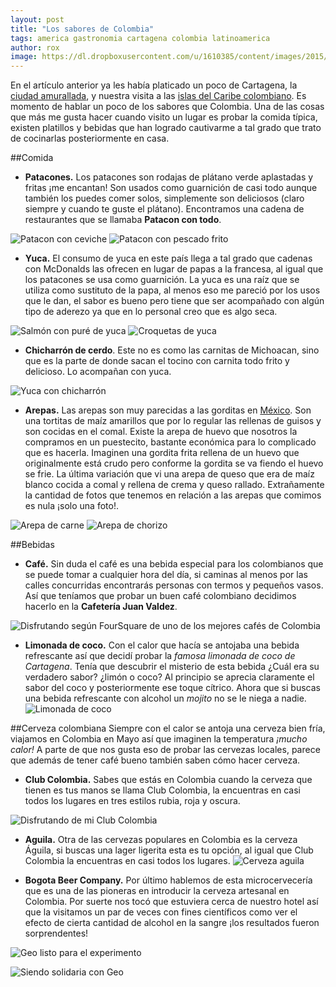 ```yaml
---
layout: post
title: "Los sabores de Colombia"
tags: america gastronomia cartagena colombia latinoamerica
author: rox
image: https://dl.dropboxusercontent.com/u/1610385/content/images/2015/05/2014-05-20-14-49.jpg
---
```

En el artículo anterior ya les había platicado un poco de Cartagena, la [ciudad amurallada](/cartagena-ciudad-amurallada/), y nuestra visita a las [islas del Caribe colombiano](/cartagena-las-islas/). Es momento de hablar un poco de los sabores que Colombia. Una de las cosas que más me gusta hacer cuando visito un lugar es probar la comida típica, existen platillos y bebidas que han logrado cautivarme a tal grado que trato de cocinarlas posteriormente en casa.

##Comida

* **Patacones.** Los patacones son rodajas de plátano verde aplastadas y fritas ¡me encantan! Son usados como guarnición de casi todo aunque también los puedes comer solos, simplemente son deliciosos (claro siempre y cuando te guste el plátano). Encontramos una cadena de restaurantes que se llamaba **Patacon con todo**.

![Patacon con ceviche](https://dl.dropboxusercontent.com/u/1610385/content/images/2015/05/2014-05-20-14-49.jpg)
![Patacon con pescado frito](https://dl.dropboxusercontent.com/u/1610385/content/images/2015/05/2014-05-20-14-49-56.jpg)

* **Yuca.** El consumo de yuca en este país llega a tal grado que cadenas con McDonalds las ofrecen en lugar de papas a la francesa, al igual que los patacones se usa como guarnición. La yuca es una raíz que se utiliza como sustituto de la papa, al menos eso me pareció por los usos que le dan, el sabor es bueno pero tiene que ser acompañado con algún tipo de aderezo ya que en lo personal creo que es algo seca.

![Salmón con puré de yuca](https://dl.dropboxusercontent.com/u/1610385/content/images/2015/05/2014-05-23-14-18-30-1.jpg)
![Croquetas de yuca](https://dl.dropboxusercontent.com/u/1610385/content/images/2015/05/2014-05-23-14-01-17.jpg)

* **Chicharrón de cerdo**. Este no es como las carnitas de Michoacan, sino que es la parte de donde sacan el tocino con carnita todo frito y delicioso. Lo acompañan con yuca.

![Yuca con chicharrón](https://dl.dropboxusercontent.com/u/1610385/content/images/2015/05/2014-05-21-09-47-16.jpg)

* **Arepas.** Las arepas son muy parecidas a las gorditas en [México](/tag/mexico). Son una tortitas de maíz amarillos que por lo regular las rellenas de guisos y son cocidas en el comal. Existe la arepa de huevo que nosotros la compramos en un puestecito, bastante económica para lo complicado que es hacerla. Imaginen una gordita frita rellena de un huevo que originalmente está crudo pero conforme la gordita se va fiendo el huevo se frie. La última variación que vi una arepa de queso que era de maíz blanco cocida a comal y rellena de crema y queso rallado. Extrañamente la cantidad de fotos que tenemos en relación a las arepas que comimos es nula ¡solo una foto!.

![Arepa de carne](https://dl.dropboxusercontent.com/u/1610385/content/images/2015/05/2014-05-22-20-16-53.jpg)
![Arepa de chorizo](https://dl.dropboxusercontent.com/u/1610385/content/images/2015/05/2014-05-22-20-16-43.jpg)

##Bebidas 

* **Café.** Sin duda el café es una bebida especial para los colombianos que se puede tomar a cualquier hora del día, si caminas al menos por las calles concurridas encontrarás personas con termos y pequeños vasos. Así que teníamos que probar un buen café colombiano decidimos hacerlo en la **Cafetería Juan Valdez**.

![Disfrutando según FourSquare de uno de los mejores cafés de Colombia](https://dl.dropboxusercontent.com/u/1610385/content/images/2015/05/2014-05-21-11-49-21.jpg)


* **Limonada de coco.** Con el calor que hacía se antojaba una bebida refrescante así que decidí probar la *famosa limonada de coco de Cartagena*. Tenía que descubrir el misterio de esta bebida ¿Cuál era su verdadero sabor? ¿limón o coco? Al principio se aprecia claramente el sabor del coco y posteriormente ese toque cítrico. Ahora que si buscas una bebida refrescante con alcohol un *mojito* no se le niega a nadie.
![Limonada de coco](https://dl.dropboxusercontent.com/u/1610385/content/images/2015/05/2014-05-24-19-26-16.jpg)

##Cerveza colombiana
Siempre con el calor se antoja una cerveza bien fría, viajamos en Colombia en Mayo así que imaginen la temperatura *¡mucho calor!* A parte de que nos gusta eso de probar las cervezas locales, parece que además de tener café bueno también saben cómo hacer cerveza.

* **Club Colombia.** Sabes que estás en Colombia cuando la cerveza que tienen es tus manos se llama Club Colombia,  la  encuentras en casi todos los lugares en tres estilos rubia, roja y oscura.

![Disfrutando de mi Club Colombia](https://dl.dropboxusercontent.com/u/1610385/content/images/2015/05/2014-05-20-19-43-55.jpg)

* **Aguila.** Otra de las cervezas populares en Colombia es la cerveza Águila, si buscas una lager ligerita esta es tu opción, al igual que Club Colombia la encuentras en casi todos los lugares.
![Cerveza aguila](https://dl.dropboxusercontent.com/u/1610385/content/images/2015/05/2014-05-22-21-25-28.jpg)

* **Bogota Beer Company.** Por último hablemos de esta microcervecería que es una de las pioneras en introducir la cerveza artesanal en Colombia. Por suerte nos tocó que estuviera cerca de nuestro hotel así que la visitamos un par de veces con fines científicos como ver el efecto de cierta cantidad de alcohol en la sangre ¡los resultados fueron sorprendentes!

![Geo listo para el experimento](https://dl.dropboxusercontent.com/u/1610385/content/images/2015/05/2014-05-20-21-00-14.jpg)

![Siendo solidaria con Geo](https://dl.dropboxusercontent.com/u/1610385/content/images/2015/05/2014-05-20-21-07-58.jpg)

